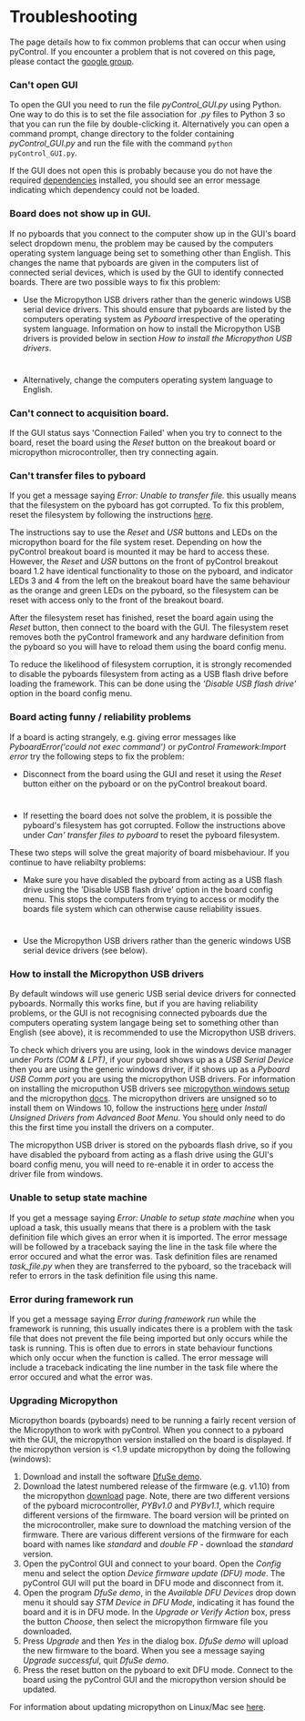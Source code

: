 # Troubleshooting

The page details how to fix common problems that can occur when using pyControl.  If you encounter a problem that is not covered on this page, please contact the [google group](https://groups.google.com/forum/#!forum/pycontrol).

### Can't open GUI

To open the GUI you need to run the file *pyControl_GUI.py* using Python.  One way to do this is to set the file association for *.py* files to Python 3 so that you can run the file by double-clicking it.  Alternatively you can open a command prompt, change directory to the folder containing *pyControl_GUI.py* and run the file with the command `python pyControl_GUI.py`.

If the GUI does not open this is probably because you do not have the required [dependencies](../index.md#dependencies) installed, you should see an error message indicating which dependency could not be loaded. 

### Board does not show up in GUI.

If no pyboards that you connect to the computer show up in the GUI's board select dropdown menu, the problem may be caused by the computers operating system language being set to something other than English.  This changes the name that pyboards are given in the computers list of connected serial devices, which is used by the GUI to identify connected boards.  There are two possible ways to fix this problem:

- Use the Micropython USB drivers rather than the generic windows USB serial device drivers.  This should ensure that pyboards are listed by the computers operating system as *Pyboard* irrespective of the operating system language.  Information on how to install the Micropython USB drivers is provided below in section *How to install the Micropython USB drivers*.
#
- Alternatively, change the computers operating system language to English.


### Can't connect to acquisition board.

If the GUI status says 'Connection Failed' when you try to connect to the board, reset the board using the *Reset* button on the breakout board or micropython microcontroller, then try connecting again.

### Can't transfer files to pyboard

If you get a message saying *Error: Unable to transfer file.* this usually means that the filesystem on the pyboard has got corrupted. To fix this problem, reset the filesystem by following the instructions [here](https://docs.micropython.org/en/latest/pyboard/tutorial/reset.html#factory-reset-the-filesystem).  

The instructions say to use the *Reset* and *USR* buttons and LEDs on the micropython board for the file system reset.  Depending on how the pyControl breakout board is mounted it may be hard to access these.  However, the *Reset* and *USR* buttons on the front of pyControl breakout board 1.2 have identical functionality to those on the pyboard, and indicator LEDs 3 and 4 from the left on the breakout board have the same behaviour as the orange and green LEDs on the pyboard, so the filesystem can be reset with access only to the front of the breakout board.  

After the filesystem reset has finished, reset the board again using the *Reset* button, then connect to the board with the GUI.  The filesystem reset removes both the pyControl framework and any hardware definition from the pyboard so you will have to reload them using the board config menu.  

To reduce the likelihood of filesystem corruption, it is strongly recomended to disable the pyboards filesystem from acting as a USB flash drive before loading the framework.  This can be done using the *'Disable USB flash drive'* option in the board config menu.

### Board acting funny / reliability problems

If a board is acting strangely, e.g. giving error messages like *PyboardError('could not exec command')* or *pyControl Framework:Import error* try the following steps to fix the problem:

- Disconnect from the board using the GUI and reset it using the *Reset* button either on the pyboard or on the pyControl breakout board.
#
-  If resetting the board does not solve the problem, it is possible the pyboard's filesystem has got corrupted.  Follow the instructions above under *Can' transfer files to pyboard* to reset the pyboard filesystem.

These two steps will solve the great majority of board misbehaviour.  If you continue to have reliabilty problems:

- Make sure you have disabled the pyboard from acting as a USB flash drive using the 'Disable USB flash drive' option in the board config menu. This stops the computers from trying to access or modify the boards file system which can otherwise cause reliability issues.
#
- Use the Micropython USB drivers rather than the generic windows USB serial device drivers (see below).

### How to install the Micropython USB drivers

By default windows will use generic USB serial device drivers for connected pyboards.  Normally this works fine, but if you are having reliability problems, or the GUI is not recognising connected pyboards due the computers operating system langage being set to something other than English (see above), it is recommended to use the Micropython USB drivers.  

To check which drivers you are using, look in the windows device manager under *Ports (COM & LPT)*, if your pyboard shows up as a *USB Serial Device* then you are using the generic windows driver, if it shows up as a *Pyboard USB Comm port* you are using the micropython USB drivers. For information on installing the microputhon USB drivers see [micropython windows setup](http://micropython.org/resources/Micro-Python-Windows-setup.pdf) and the micropython [docs](http://docs.micropython.org/en/latest/pyboard/pyboard/tutorial/repl.html).  The micropython drivers are unsigned so to install them on Windows 10, follow the instructions [here](https://www.maketecheasier.com/install-unsigned-drivers-windows10/) under *Install Unsigned Drivers from Advanced Boot Menu*.  You should only need to do this the first time you install the drivers on a computer.

The micropython USB driver is stored on the pyboards flash drive, so if you have disabled the pyboard from acting as a flash drive using the GUI's board config menu, you will need to re-enable it in order to access the driver file from windows. 

### Unable to setup state machine

If you get a message saying *Error: Unable to setup state machine* when you upload a task, this usually means that there is a problem with the task definition file which gives an error when it is imported.  The error message will be followed by a traceback saying the line in the task file where the error occured and what the error was.  Task definition files are renamed *task_file.py* when they are transferred to the pyboard, so the traceback will refer to errors in the task definition file using this name.

### Error during framework run

If you get a message saying *Error during framework run* while the framework is running, this usually indicates there is a problem with the task file that does not prevent the file being imported but only occurs while the task is running.  This is often due to errors in state behaviour functions which only occur when the function is called.  The error message will include a traceback indicating the line number in the task file where the error occured and what the error was.

### Upgrading Micropython

Micropython boards (pyboards) need to be running a fairly recent version of the Micropython to work with pyControl.  When you connect to a pyboard with the GUI, the micropython version installed on the board is displayed.  If the micropython version is <1.9 update micropython by doing the following (windows):

1.  Download and install the software [DfuSe demo](https://www.st.com/en/development-tools/stsw-stm32080.html).
2.  Download the latest numbered release of the firmware (e.g. v1.10) from the micropython [download](http://micropython.org/download) page.  Note, there are two different versions of the pyboard microcontroller, *PYBv1.0* and *PYBv1.1*, which require different versions of the firmware.  The board version will be printed on the microcontroller, make sure to download the matching version of the firmware.  There are various different versions of the firmware for each board with names like *standard* and *double FP* - download the *standard* version.
3.  Open the pyControl GUI and connect to your board.  Open the *Config* menu and select the option *Device firmware update (DFU) mode*.  The pyControl GUI will put the board in DFU mode and disconnect from it.
4.  Open the program *DfuSe demo*, in the *Available DFU Devices* drop down menu it should say *STM Device in DFU Mode*, indicating it has found the board and it is in DFU mode.  In the *Upgrade or Verify Action* box, press the button *Choose*, then select the micropython firmware file you downloaded.
5.  Press *Upgrade* and then *Yes* in the dialog box.  *DfuSe demo* will upload the new firmware to the board. When you see a message saying *Upgrade successful*, quit *DfuSe demo*.
6.  Press the reset button on the pyboard to exit DFU mode.  Connect to the board using the pyControl GUI and the micropython version should be updated.

For information about updating micropython on Linux/Mac see [here](https://github.com/micropython/micropython/wiki/Pyboard-Firmware-Update). 